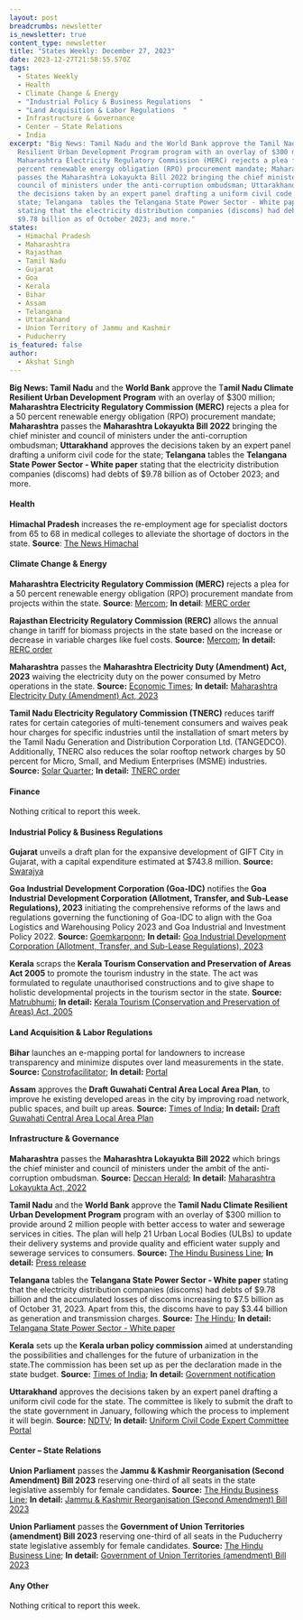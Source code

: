 ```yaml
---
layout: post
breadcrumbs: newsletter
is_newsletter: true
content_type: newsletter
title: "States Weekly: December 27, 2023"
date: 2023-12-27T21:58:55.570Z
tags:
  - States Weekly
  - Health 
  - Climate Change & Energy
  - "Industrial Policy & Business Regulations  "
  - "Land Acquisition & Labor Regulations  "
  - Infrastructure & Governance 
  - Center – State Relations 
  - India
excerpt: "Big News: Tamil Nadu and the World Bank approve the Tamil Nadu Climate
  Resilient Urban Development Program program with an overlay of $300 million;
  Maharashtra Electricity Regulatory Commission (MERC) rejects a plea for a 50
  percent renewable energy obligation (RPO) procurement mandate; Maharashtra
  passes the Maharashtra Lokayukta Bill 2022 bringing the chief minister and
  council of ministers under the anti-corruption ombudsman; Uttarakhand approves
  the decisions taken by an expert panel drafting a uniform civil code for the
  state; Telangana  tables the Telangana State Power Sector - White paper
  stating that the electricity distribution companies (discoms) had debts of
  $9.78 billion as of October 2023; and more."
states:
  - Himachal Pradesh
  - Maharashtra
  - Rajasthan
  - Tamil Nadu
  - Gujarat
  - Goa
  - Kerala
  - Bihar
  - Assam
  - Telangana
  - Uttarakhand
  - Union Territory of Jammu and Kashmir
  - Puducherry
is_featured: false
author:
  - Akshat Singh
---
```

**Big News: Tamil Nadu** and the **World Bank** approve the T**amil Nadu Climate Resilient Urban Development Program** with an overlay of $300 million; **Maharashtra Electricity Regulatory Commission (MERC)** rejects a plea for a 50 percent renewable energy obligation (RPO) procurement mandate; **Maharashtra** passes the **Maharashtra Lokayukta Bill 2022** bringing the chief minister and council of ministers under the anti-corruption ombudsman; **Uttarakhand** approves the decisions taken by an expert panel drafting a uniform civil code for the state; **Telangana**  tables the **Telangana State Power Sector - White paper** stating that the electricity distribution companies (discoms) had debts of $9.78 billion as of October 2023; and more.



#### Health 

**Himachal Pradesh** increases the re-employment age for specialist doctors from 65 to 68 in medical colleges to alleviate the shortage of doctors in the state. **Source**: [The News Himachal](https://thenewshimachal.com/2023/12/healthcare-boost-himachal-pradesh-adopts-new-policy-to-address-specialist-doctor-shortage/)



#### Climate Change & Energy

**Maharashtra Electricity Regulatory Commission (MERC)** rejects a plea for a 50 percent renewable energy obligation (RPO) procurement mandate from projects within the state. **Source**: [Mercom](https://www.mercomindia.com/maharashtra-commission-procurement-within-state); **In detail**: [MERC order](https://merc.gov.in/wp-content/uploads/2023/12/Final-Order-6-of-2023.pdf)

**Rajasthan Electricity Regulatory Commission (RERC)** allows the annual change in tariff for biomass projects in the state based on the increase or decrease in variable charges like fuel costs. **Source:** [Mercom](https://www.mercomindia.com/rajasthan-to-allow-annual-revision-in-biomass-tariffs); **In detail:** [RERC order](https://acrobat.adobe.com/id/urn:aaid:sc:VA6C2:130848be-ec1a-427d-949c-21a9bb9e46fd)

**Maharashtra** passes the **Maharashtra Electricity Duty (Amendment) Act, 2023** waiving the electricity duty on the power consumed by Metro operations in the state. **Source:** [Economic Times](https://energy.economictimes.indiatimes.com/news/power/maharashtra-legislative-council-passes-bill-to-waive-duty-on-electricity-charges-for-metro-rail/106168495); **In detail:** [Maharashtra Electricity Duty (Amendment) Act, 2023](https://acrobat.adobe.com/id/urn:aaid:sc:VA6C2:35214dec-f70a-4a49-8532-a4c3151ee36e)

**Tamil Nadu Electricity Regulatory Commission (TNERC)** reduces tariff rates for certain categories of multi-tenement consumers and waives peak hour charges for specific industries until the installation of smart meters by the Tamil Nadu Generation and Distribution Corporation Ltd. (TANGEDCO). Additionally, TNERC also reduces the solar rooftop network charges by 50 percent for Micro, Small, and Medium Enterprises (MSME) industries. **Source:** [Solar Quarter](https://acrobat.adobe.com/id/urn:aaid:sc:VA6C2:35214dec-f70a-4a49-8532-a4c3151ee36e); **In detail:** [TNERC order](http://www.tnerc.gov.in/Orders/files/TO-Order%20No1181120231523.pdf)



#### Finance

Nothing critical to report this week.



#### Industrial Policy & Business Regulations  

**Gujarat** unveils a draft plan for the expansive development of GIFT City in Gujarat, with a capital expenditure estimated at $743.8 million. **Source:** [Swarajya](https://swarajyamag.com/news-brief/gujarat-government-unveils-ambitious-rs-6200-crore-plan-for-gift-city-expansion-over-15-years)

**Goa Industrial Development Corporation (Goa-IDC)** notifies the **Goa Industrial Development Corporation (Allotment, Transfer, and Sub-Lease Regulations), 2023** initiating the comprehensive reforms of the laws and regulations governing the functioning of Goa-IDC to align with the Goa Logistics and Warehousing Policy 2023 and Goa Industrial and Investment Policy 2022. **Source:** [Goemkarponn](https://goemkarponn.com/goa-idc-notifies-new-regulations-in-a-significant-boost-to-investments/); **In detail:** [Goa Industrial Development Corporation (Allotment, Transfer, and Sub-Lease Regulations), 2023](https://gsia.in/wp-content/uploads/2023/12/GIDC-Transfer-sublease_compressed.pdf)

**Kerala** scraps the **Kerala Tourism Conservation and Preservation of Areas Act 2005** to promote the tourism industry in the state. The act was formulated to regulate unauthorised constructions and to give shape to holistic developmental projects in the tourism sector in the state. **Source:** [Matrubhumi](https://english.mathrubhumi.com/news/kerala/kerala-government-scraps-17-year-old-act-regulating-unauthorised-constructions-in-tourism-sector-1.9182418); **In detail:** [Kerala Tourism (Conservation and Preservation of Areas) Act, 2005](https://faolex.fao.org/docs/pdf/ind132413.pdf)



#### Land Acquisition & Labor Regulations  

**Bihar** launches an e-mapping portal for landowners to increase transparency and minimize disputes over land measurements in the state. **Source:** [Constrofacilitator](https://constrofacilitator.com/bihar-govt-launches-portal-for-measurement-of-land/); **In detail:** [Portal](https://emapi.bihar.gov.in/)

**Assam** approves the **Draft Guwahati Central Area Local Area Plan**, to improve he existing developed areas in the city by improving road network, public spaces, and built up areas. **Source:** [Times of India](https://timesofindia.indiatimes.com/city/guwahati/assam-cabinet-nod-to-build-13-lakh-houses-create-more-open-spaces/articleshow/106197854.cms); **In detail:** [Draft Guwahati Central Area Local Area Plan](https://gmda.assam.gov.in/sites/default/files/swf_utility_folder/departments/gmda_webcomindia_org_oid_4/menu/document/lap.pdf)



#### Infrastructure & Governance 

**Maharashtra** passes the **Maharashtra Lokayukta Bill 2022** which brings the chief minister and council of ministers under the ambit of the anti-corruption ombudsman. **Source:** [Deccan Herald](https://www.deccanherald.com/india/maharashtra/maharashtra-legislative-council-passes-lokayukta-bill-2813168); **In detail:** [Maharashtra Lokayukta Act, 2022](https://prsindia.org/files/bills_acts/bills_states/maharashtra/2022/Bill%20No.%2036%20of%202022%20MH.pdf)

**Tamil Nadu** and the **World Bank** approve the **Tamil Nadu Climate Resilient Urban Development Program** program with an overlay of $300 million to provide around 2 million people with better access to water and sewerage services in cities. The plan will help 21 Urban Local Bodies (ULBs) to update their delivery systems and provide quality and efficient water supply and sewerage services to consumers. **Source:** [The Hindu Business Line](https://www.thehindubusinessline.com/news/world-bank-provides-300-million-loan-to-tamil-nadu-to-help-21-urban-local-bodies/article67665536.ece1); **In detail:** [Press release](https://www.worldbank.org/en/news/press-release/2023/12/21/new-world-bank-program-to-strengthen-urban-water-sewerage-system-for-2-million-people-in-india-s-tamil-nadu-state)

**Telangana** tables the **Telangana State Power Sector - White paper** stating that the electricity distribution companies (discoms) had debts of $9.78 billion and the accumulated losses of discoms increasing to $7.5 billion as of October 31, 2023. Apart from this, the discoms have to pay $3.44 billion as generation and transmission charges. **Source:** [The Hindu](https://www.thehindu.com/news/national/telangana/bhatti-says-power-utilities-are-in-dire-straits-with-debts-of-81516-crore/article67663348.ece); **In detail:** [Telangana State Power Sector - White paper](https://telangana.gov.in/wp-content/uploads/2023/12/Telangana-State-Power-Sector-White-Paper.pdf)

**Kerala** sets up the **Kerala urban policy commission** aimed at understanding the possibilities and challenges for the future of urbanization in the state.The commission has been set up as per the declaration made in the state budget. **Source:** [Times of India](https://timesofindia.indiatimes.com/city/thiruvananthapuram/state-decides-to-set-up-urban-policy-commission/articleshow/106178844.cms); **In detail:** [Government notification](https://rebuild.kerala.gov.in/rki-notifications/cabinet-decided-to-constitute-the-kerala-urban-policy-commission-to-formulate-a-comprehensive-urban-policy-to-guide-keralas-development-activities-for-the-next-25-years/)

**Uttarakhand** approves the decisions taken by an expert panel drafting a uniform civil code for the state. The committee is likely to submit the draft to the state government in January, following which the process to implement it will begin. **Source:** [NDTV](https://www.ndtv.com/india-news/uttarakhand-cabinet-approves-panels-decisions-in-uniform-civil-code-draft-4726475); **In detail:** [Uniform Civil Code Expert Committee Portal](https://ucc.uk.gov.in/)



#### Center – State Relations 

**Union Parliament** passes the **Jammu & Kashmir Reorganisation (Second Amendment) Bill 2023** reserving one-third of all seats in the state legislative assembly for female candidates. **Source:** [The Hindu Business Line](https://www.thehindubusinessline.com/news/national/parliament-passes-bills-to-extend-womens-reservation-in-jk-puducherry-assemblies/article67650415.ece); **In detail:** [Jammu & Kashmir Reorganisation (Second Amendment) Bill 2023](https://sansad.in/getFile/BillsTexts/LSBillTexts/PassedLoksabha/172-C_2023_ls_Englishi12132023112038AM.pdf?source=legislation)

**Union Parliament** passes the **Government of Union Territories (amendment) Bill 2023** reserving one-third of all seats in the Puducherry state legislative assembly for female candidates. **Source:** [The Hindu Business Line](https://www.thehindubusinessline.com/news/national/parliament-passes-bills-to-extend-womens-reservation-in-jk-puducherry-assemblies/article67650415.ece); **In detail:** [Government of Union Territories (amendment) Bill 2023](https://sansad.in/getFile/BillsTexts/LSBillTexts/Asintroduced/171_2023_LS_Eng12122023124407PM.pdf)



#### Any Other

Nothing critical to report this week.
